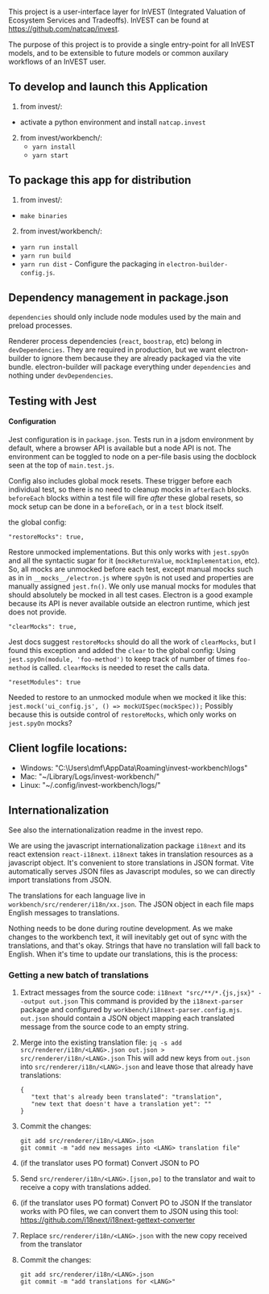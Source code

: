 This project is a user-interface layer for InVEST (Integrated Valuation of
Ecosystem Services and Tradeoffs).
InVEST can be found at https://github.com/natcap/invest.

The purpose of this project is to provide a single entry-point for all
InVEST models, and to be extensible to future models or common auxilary
workflows of an InVEST user.

## To develop and launch this Application
1. from invest/:
  - activate a python environment and install `natcap.invest`
2. from invest/workbench/:
	- `yarn install`
	- `yarn start`

## To package this app for distribution
1. from invest/:
  - `make binaries`
2. from invest/workbench/:
  - `yarn run install`
  - `yarn run build`
  - `yarn run dist`  - Configure the packaging in `electron-builder-config.js`.

## Dependency management in package.json
`dependencies` should only include node modules used by the 
main and preload processes. 

Renderer process dependencies (`react`, `boostrap`, etc) belong in `devDependencies`. 
They are required in production, but we want electron-builder to ignore them
because they are already packaged via the vite bundle.
electron-builder will package everything under `dependencies` and nothing under `devDependencies`.  

## Testing with Jest
#### Configuration
Jest configuration is in `package.json`.
Tests run in a jsdom environment by default, where a browser API is available
but a node API is not. The environment can be toggled to node on a per-file 
basis using the docblock seen at the top of `main.test.js`.

Config also includes global mock resets. These trigger before each individual test, 
so there is no need to cleanup mocks in `afterEach` blocks.
`beforeEach` blocks within a test file will fire _after_ these global resets,
so mock setup can be done in a `beforeEach`, or in a `test` block itself.

the global config:
```
"restoreMocks": true,
```
Restore unmocked implementations. But this only works with `jest.spyOn`
and all the syntactic sugar for it (`mockReturnValue`, `mockImplementation`, etc).
So, all mocks are unmocked before each test, except manual mocks such as in
in `__mocks__/electron.js` where `spyOn` is not used and properties are 
manually assigned `jest.fn()`. We only use manual mocks for modules that
should absolutely be mocked in all test cases. Electron is a good example because
its API is never available outside an electron runtime, which jest does not provide.
```
"clearMocks": true,
```
Jest docs suggest `restoreMocks` should do all the work of `clearMocks`, 
but I found this exception and added the `clear` to the global config:
Using `jest.spyOn(module, 'foo-method')` to keep track of number of times
`foo-method` is called. `clearMocks` is needed to reset the calls data.
```
"resetModules": true
```
Needed to restore to an unmocked module when we mocked it like this:
`jest.mock('ui_config.js', () => mockUISpec(mockSpec));`
Possibly because this is outside control of `restoreMocks`, 
which only works on `jest.spyOn` mocks?

## Client logfile locations:
* Windows: "C:\Users\dmf\AppData\Roaming\invest-workbench\logs\"
* Mac: "\~/Library/Logs/invest-workbench/"
* Linux: "\~/.config/invest-workbench/logs/"

## Internationalization

See also the internationalization readme in the invest repo.

We are using the javascript internationalization package `i18next` and its react extension `react-i18next`. `i18next` takes in translation resources as a javascript object. It's convenient to store translations in JSON format. Vite automatically serves JSON files as Javascript modules, so we can directly import translations from JSON.

The translations for each language live in `workbench/src/renderer/i18n/xx.json`. The JSON object in each file maps English messages to translations.

Nothing needs to be done during routine development. As we make changes to the workbench text, it will inevitably get out of sync with the translations, and that's okay. Strings that have no translation will fall back to English. When it's time to update our translations, this is the process:

### Getting a new batch of translations

1. Extract messages from the source code:
   `i18next "src/**/*.{js,jsx}" --output out.json`
   This command is provided by the `i18next-parser` package and configured by `workbench/i18next-parser.config.mjs`. `out.json` should contain a JSON object mapping each translated message from the source code to an empty string.

2. Merge into the existing translation file:
   `jq -s add src/renderer/i18n/<LANG>.json out.json > src/renderer/i18n/<LANG>.json`
   This will add new keys from `out.json` into `src/renderer/i18n/<LANG>.json` and leave those that already have translations:
   ```
   {
      "text that's already been translated": "translation",
      "new text that doesn't have a translation yet": ""
   }
   ```
4. Commit the changes:
   ```
   git add src/renderer/i18n/<LANG>.json
   git commit -m "add new messages into <LANG> translation file"
   ```
3. (if the translator uses PO format) Convert JSON to PO

4. Send `src/renderer/i18n/<LANG>.[json,po]` to the translator and wait to receive a copy with translations added.

5. (if the translator uses PO format) Convert PO to JSON
   If the translator works with PO files, we can convert them to JSON using this tool: https://github.com/i18next/i18next-gettext-converter

6. Replace `src/renderer/i18n/<LANG>.json` with the new copy received from the translator

7. Commit the changes:
   ```
   git add src/renderer/i18n/<LANG>.json
   git commit -m "add translations for <LANG>"
   ```

